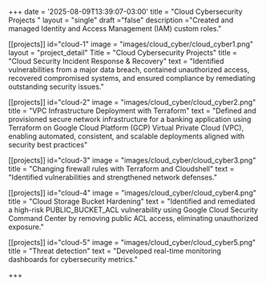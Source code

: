 +++
date = '2025-08-09T13:39:07-03:00'
title = "Cloud Cybersecurity Projects "
layout = "single"
draft ="false"
description ="Created and managed Identity and Access Management (IAM) custom roles."

[[projects]]
id="cloud-1"
image = "images/cloud_cyber/cloud_cyber1.png"
layout = "project_detail"
Title = "Cloud Cybersecurity Projects"
title = "Cloud Security Incident Response & Recovery"
text = "Identified vulnerabilities from a major data breach, contained unauthorized access, recovered compromised systems, and ensured compliance by remediating outstanding security issues."


[[projects]]
id="cloud-2"
image = "images/cloud_cyber/cloud_cyber2.png"
title = "VPC Infrastructure Deployment with Terraform"
text = "Defined and provisioned secure network infrastructure for a banking application using Terraform on Google Cloud Platform (GCP) Virtual Private Cloud (VPC), enabling automated, consistent, and scalable deployments aligned with security best practices"

[[projects]]
id="cloud-3"
image = "images/cloud_cyber/cloud_cyber3.png"
title = "Changing firewall rules with Terraform and Cloudshell"
text = "Identified vulnerabilities and strengthened network defenses."


[[projects]]
id="cloud-4"
image = "images/cloud_cyber/cloud_cyber4.png"
title = "Cloud Storage Bucket Hardening"
text = "Identified and remediated a high-risk PUBLIC_BUCKET_ACL vulnerability using Google Cloud Security Command Center by removing public ACL access, eliminating unauthorized exposure."


[[projects]]
id="cloud-5"
image = "images/cloud_cyber/cloud_cyber5.png"
title = "Threat detection"
text = "Developed real-time monitoring dashboards for cybersecurity metrics."


+++


